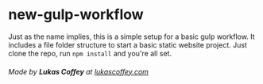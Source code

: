 # new-gulp-workflow

Just as the name implies, this is a simple setup for a basic gulp workflow. It includes a file folder structure to start a basic static website project. Just clone the repo, run `npm install` and you're all set.

###### Made by **Lukas Coffey** at [lukascoffey.com](http://lukascoffey.com)
